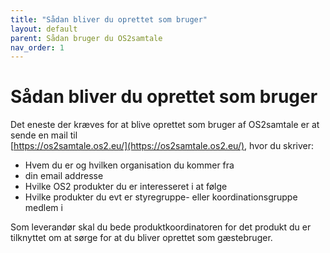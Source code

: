 ```yaml
---
title: "Sådan bliver du oprettet som bruger"
layout: default
parent: Sådan bruger du OS2samtale  
nav_order: 1
---
```


# Sådan bliver du oprettet som bruger 

Det eneste der kræves for at blive oprettet som bruger af OS2samtale er at sende en mail til   
[https://os2samtale.os2.eu/](https://os2samtale.os2.eu/), hvor du skriver:

- Hvem du er og hvilken organisation du kommer fra
- din email addresse
- Hvilke OS2 produkter du er interesseret i at følge
- Hvilke produkter du evt er styregruppe- eller koordinationsgruppe medlem i 

Som leverandør skal du bede produktkoordinatoren for det produkt du er tilknyttet om at sørge for at du bliver oprettet som gæstebruger.   
  
